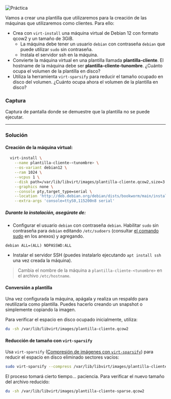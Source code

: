 ![Práctica](../img/practica.png) 

Vamos a crear una plantilla que utilizaremos para la creación de las máquinas que utilizaremos como clientes. Para ello:

- Crea con `virt-install` una máquina virtual de Debian 12 con formato qcow2 y un tamaño de 3GiB.
    - La máquina debe tener un usuario `debian` con contraseña `debian` que puede utilizar `sudo` sin contraseña.
    - Instala el servidor ssh en la máquina.
- Convierte la máquina virtual en una plantilla llamada **plantilla-cliente**. El hostname de la máquina debe ser **plantilla-cliente-tunombre**. ¿Cuánto ocupa el volumen de la plantilla en disco?
- Utiliza la herramienta `virt-sparsify` para reducir el tamaño ocupado en disco del volumen. ¿Cuánto ocupa ahora el volumen de la plantilla en disco?

### Captura

Captura de pantalla donde se demuestre que la plantilla no se puede ejecutar.

---
### Solución

#### Creación de la máquina virtual:

```bash
  virt-install \
    --name plantilla-cliente-<tunombre> \
    --os-variant debian12 \
    --ram 1024 \
    --vcpus 1 \
    --disk path=/var/lib/libvirt/images/plantilla-cliente.qcow2,size=3 \
    --graphics none \
    --console pty,target_type=serial \
    --location 'http://deb.debian.org/debian/dists/bookworm/main/installer-amd64/' \
    --extra-args 'console=ttyS0,115200n8 serial'
```

##### Durante la instalación, asegúrate de:

- Configurar el usuario `debian` con contraseña `debian`.
    Habilitar `sudo` sin contraseña para `debian` editando `/etc/sudoers` (consultar [el comando sudo](../../../99.-Anexos/08.-El%20comando%20sudo.md) en los anexos) y agregando.

```text
debian ALL=(ALL) NOPASSWD:ALL
```

- Instalar el servidor SSH (puedes instalarlo ejecutando `apt install ssh` una vez creada la máquina).

> Cambia el nombre de la máquina a `plantilla-cliente-<tunombre>` en el archivo `/etc/hostname`.

#### Conversión a plantilla

Una vez configurada la máquina, apágala y realiza un respaldo para reutilizarla como plantilla. Puedes hacerlo creando un snapshot o simplemente copiando la imagen.

Para verificar el espacio en disco ocupado inicialmente, utiliza:

```bash
du -sh /var/lib/libvirt/images/plantilla-cliente.qcow2
```
#### Reducción de tamaño con `virt-sparsify`

Usa `virt-sparsify` ([Compresión de imágenes con `virt-sparsify`](../../../01.-KVM/05.-Almacenamiento/07.-Compresión%20de%20imágenes.md)) para reducir el espacio en disco eliminado sectores vacíos:
```bash
sudo virt-sparsify --compress /var/lib/libvirt/images/plantilla-cliente.qcow2 /var/lib/libvirt/images/plantilla-cliente-sparse.qcow2
```
El proceso tomará cierto tiempo... paciencia.
Para verificar el nuevo tamaño del archivo reducido:
```bash
du -sh /var/lib/libvirt/images/plantilla-cliente-sparse.qcow2
```
